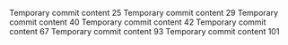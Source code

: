 Temporary commit content 25
Temporary commit content 29
Temporary commit content 40
Temporary commit content 42
Temporary commit content 67
Temporary commit content 93
Temporary commit content 101
